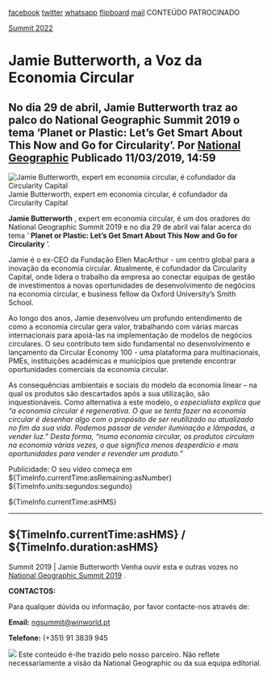 [facebook](https://www.facebook.com/sharer/sharer.php?u=https%3A%2F%2Fwww.natgeo.pt%2Fnational-geographic-summit%2F2019%2F03%2Fjamie-butterworth-a-voz-da-economia-circular) [twitter](https://twitter.com/share?url=https%3A%2F%2Fwww.natgeo.pt%2Fnational-geographic-summit%2F2019%2F03%2Fjamie-butterworth-a-voz-da-economia-circular&via=natgeo&text=Jamie%20Butterworth%2C%20a%20Voz%20da%20Economia%20Circular) [whatsapp](https://web.whatsapp.com/send?text=https%3A%2F%2Fwww.natgeo.pt%2Fnational-geographic-summit%2F2019%2F03%2Fjamie-butterworth-a-voz-da-economia-circular) [flipboard](https://share.flipboard.com/bookmarklet/popout?v=2&title=Jamie%20Butterworth%2C%20a%20Voz%20da%20Economia%20Circular&url=https%3A%2F%2Fwww.natgeo.pt%2Fnational-geographic-summit%2F2019%2F03%2Fjamie-butterworth-a-voz-da-economia-circular) [mail](mailto:?subject=NatGeo&body=https%3A%2F%2Fwww.natgeo.pt%2Fnational-geographic-summit%2F2019%2F03%2Fjamie-butterworth-a-voz-da-economia-circular%20-%20Jamie%20Butterworth%2C%20a%20Voz%20da%20Economia%20Circular) CONTEÚDO PATROCINADO 

[Summit 2022](https://www.natgeo.pt/summit2022) 
# Jamie Butterworth, a Voz da Economia Circular 
## No dia 29 de abril, Jamie Butterworth traz ao palco do National Geographic Summit 2019 o tema ‘Planet or Plastic: Let’s Get Smart About This Now and Go for Circularity’. Por [National Geographic](https://www.natgeo.pt/autor/national-geographic) Publicado 11/03/2019, 14:59 
![Jamie Butterworth, expert em economia circular, é cofundador da Circularity Capital](img/files_styles_image_00_public_cc01_0_0chosen.jpg, "Jamie Butterworth, expert em economia circular, é cofundador da Circularity Capital")
Jamie Butterworth, expert em economia circular, é cofundador da Circularity Capital 

**Jamie Butterworth** , expert em economia circular, é um dos oradores do National Geographic Summit 2019 e no dia 29 de abril vai falar acerca do tema ‘ **Planet or Plastic: Let’s Get Smart About This Now** **and Go for Circularity** ’. 

Jamie é o ex-CEO da Fundação Ellen MacArthur - um centro global para a inovação da economia circular. Atualmente, é cofundador da Circularity Capital, onde lidera o trabalho da empresa ao conectar equipas de gestão de investimentos a novas oportunidades de desenvolvimento de negócios na economia circular, e business fellow da Oxford University’s Smith School. 

Ao longo dos anos, Jamie desenvolveu um profundo entendimento de como a economia circular gera valor, trabalhando com várias marcas internacionais para apoiá-las na implementação de modelos de negócios circulares. O seu contributo tem sido fundamental no desenvolvimento e lançamento da Circular Economy 100 - uma plataforma para multinacionais, PMEs, instituições académicas e municípios que pretende encontrar oportunidades comerciais da economia circular. 

As consequências ambientais e sociais do modelo da economia linear – na qual os produtos são descartados após a sua utilização, são inquestionáveis. Como alternativa a este modelo, o _especialista explica que “a economia circular é regenerativa. O que se tenta fazer na economia circular é desenhar algo com o propósito de ser reutilizado ou atualizado no fim da sua vida. Podemos passar de vender iluminação e lâmpadas, a vender luz.” Desta forma, “numa economia circular, os produtos circulam na economia várias vezes, o que significa menos desperdício e mais oportunidades para vender e revender um produto.”_ 

Publicidade: O seu vídeo começa em ${TimeInfo.currentTime:asRemaining:asNumber} ${TimeInfo.units:segundos:segundo}

${TimeInfo.currentTime:asHMS} 

-------- 
${TimeInfo.currentTime:asHMS} / ${TimeInfo.duration:asHMS} 
-------- 

Summit 2019 | Jamie Butterworth Venha ouvir esta e outras vozes no [National Geographic Summit 2019](https://www.natgeo.pt/summit2019) . 

**CONTACTOS:** 

Para qualquer dúvida ou informação, por favor contacte-nos através de: 

**Email:** [ngsummit@winworld.pt](mailto:ngsummit@winworld.pt) 

**Telefone:** (+351) 91 3839 945 

![](img/files_styles_image_00_public_ngsummit1_logosbar_0.png, "")
Este conteúdo é-lhe trazido pelo nosso parceiro. Não reflete necessariamente a visão da National Geographic ou da sua equipa editorial. 